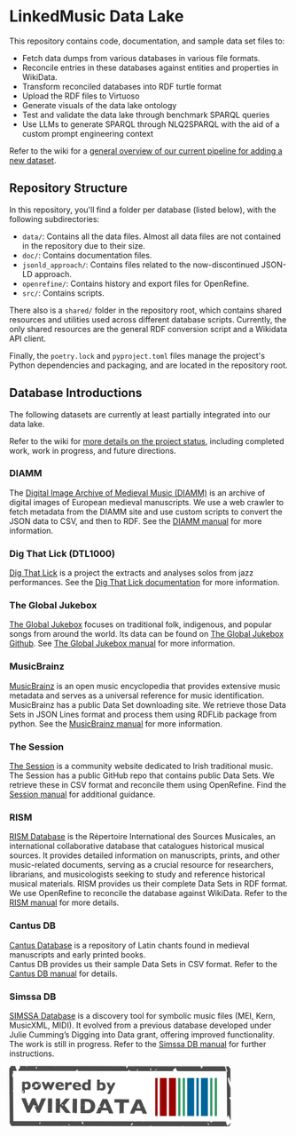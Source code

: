 # LinkedMusic Data Lake

This repository contains code, documentation, and sample data set files to:

- Fetch data dumps from various databases in various file formats.
- Reconcile entries in these databases against entities and properties in WikiData.
- Transform reconciled databases into RDF turtle format
- Upload the RDF files to Virtuoso
- Generate visuals of the data lake ontology
- Test and validate the data lake through benchmark SPARQL queries
- Use LLMs to generate SPARQL through NLQ2SPARQL with the aid of a custom prompt engineering context

Refer to the wiki for a [general overview of our current pipeline for adding a new dataset](https://github.com/DDMAL/linkedmusic-datalake/wiki/Current-Pipeline-for-Adding-a-New-Dataset).

## Repository Structure

In this repository, you'll find a folder per database (listed below), with the following subdirectories:

- `data/`: Contains all the data files. Almost all data files are not contained in the repository due to their size.
- `doc/`: Contains documentation files.
- `jsonld_approach/`: Contains files related to the now-discontinued JSON-LD approach.
- `openrefine/`: Contains history and export files for OpenRefine.
- `src/`: Contains scripts.

There also is a `shared/` folder in the repository root, which contains shared resources and utilities used across different database scripts. Currently, the only shared resources are the general RDF conversion script and a Wikidata API client.

Finally, the `poetry.lock` and `pyproject.toml` files manage the project's Python dependencies and packaging, and are located in the repository root.

## Database Introductions

The following datasets are currently at least partially integrated into our data lake.

Refer to the wiki for [more details on the project status](https://github.com/DDMAL/linkedmusic-datalake/wiki/Project-Status), including completed work, work in progress, and future directions.

### DIAMM

The [Digital Image Archive of Medieval Music (DIAMM)](https://www.diamm.ac.uk/) is an archive of digital images of European medieval manuscripts. We use a web crawler to fetch metadata from the DIAMM site and use custom scripts to convert the JSON data to CSV, and then to RDF. See the [DIAMM manual](/diamm/README.md) for more information.

### Dig That Lick (DTL1000)

[Dig That Lick](https://dig-that-lick.eecs.qmul.ac.uk/) is a project the extracts and analyses solos from jazz performances. See the [Dig That Lick documentation](/dtl/README.md) for more information.

### The Global Jukebox

[The Global Jukebox](theglobaljukebox.org/) focuses on traditional folk, indigenous, and popular songs from around the world. Its data can be found on [The Global Jukebox Github](https://github.com/theglobaljukebox). See [The Global Jukebox manual](/theglobaljukebox/README.md) for more information.

### MusicBrainz

[MusicBrainz](https://musicbrainz.org/) is an open music encyclopedia that provides extensive music metadata and serves as a universal reference for music identification.  
MusicBrainz has a public Data Set downloading site. We retrieve those Data Sets in JSON Lines format and process them using RDFLib package from python.
See the [MusicBrainz manual](/musicbrainz/README.md) for more information.

### The Session

[The Session](https://thesession.org/) is a community website dedicated to Irish traditional music.
The Session has a public GitHub repo that contains public Data Sets. We retrieve these in CSV format and reconcile them using OpenRefine.
Find the [Session manual](/thesession/README.md) for additional guidance.

### RISM

[RISM Database](https://www.rism.info/) is the Répertoire International des Sources Musicales, an international collaborative database that catalogues historical musical sources. It provides detailed information on manuscripts, prints, and other music-related documents, serving as a crucial resource for researchers, librarians, and musicologists seeking to study and reference historical musical materials.
RISM provides us their complete Data Sets in RDF format. We use OpenRefine to reconcile the database against WikiData.
Refer to the [RISM manual](/rism/README.md) for more details.

### Cantus DB

[Cantus Database](https://cantusdatabase.org/) is a repository of Latin chants found in medieval manuscripts and early printed books.  
Cantus DB provides us their sample Data Sets in CSV format.
Refer to the [Cantus DB manual](/cantus/README.md) for details.

### Simssa DB

[SIMSSA Database](https://db.simssa.ca/) is a discovery tool for symbolic music files (MEI, Kern, MusicXML, MIDI). It evolved from a previous database developed under Julie Cumming’s Digging into Data grant, offering improved functionality.
The work is still in progress.
Refer to the [Simssa DB manual](/simssa/README.md) for further instructions.

<img src="images/wikidata_stamp_light.svg" alt="wikidata_stamp" width="400"/>
